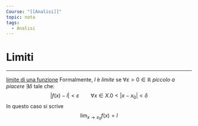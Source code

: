 ```yaml
---
Course: "[[Analisi]]"
topic: nota
tags:
  - Analisi
---
```

# Limiti
---
[limite di una funzione](https://it.m.wikipedia.org/wiki/Limite_di_una_funzione)
Formalmente, $l$ è _limite_ se $\forall \varepsilon>0 \in \mathbb{R}$ _piccolo a piacere_ $\exists \delta$ tale che: $$|f(x)-l|<\varepsilon \ \ \ \ \ \ \ \ \forall   x \in  X . 0 <|x-x_{0}| < \delta$$In questo caso si scrive $$\lim_{ x \to x_{0} } f(x)=l $$